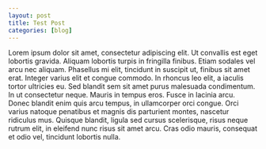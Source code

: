 ```yaml
---
layout: post
title: Test Post
categories: [blog]
---
```


Lorem ipsum dolor sit amet, consectetur adipiscing elit. Ut convallis est eget lobortis gravida. Aliquam lobortis turpis in fringilla finibus. Etiam sodales vel arcu nec aliquam. Phasellus mi elit, tincidunt in suscipit ut, finibus sit amet erat. Integer varius elit et congue commodo. In rhoncus leo elit, a iaculis tortor ultricies eu. Sed blandit sem sit amet purus malesuada condimentum. In ut consectetur neque. Mauris in tempus eros. Fusce in lacinia arcu. Donec blandit enim quis arcu tempus, in ullamcorper orci congue. Orci varius natoque penatibus et magnis dis parturient montes, nascetur ridiculus mus. Quisque blandit, ligula sed cursus scelerisque, risus neque rutrum elit, in eleifend nunc risus sit amet arcu. Cras odio mauris, consequat et odio vel, tincidunt lobortis nulla.
